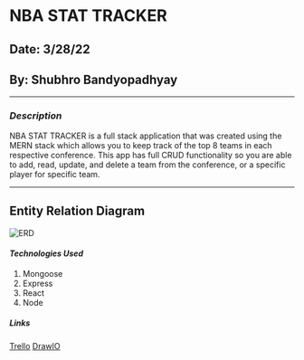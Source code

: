 # NBA STAT TRACKER
## Date: 3/28/22
## By: Shubhro Bandyopadhyay
- - -
### ***Description***
NBA STAT TRACKER  is a full stack application that was created using the MERN stack which allows you to keep track of the top 8 teams in each respective conference. This app has full CRUD functionality so you are able to add, read, update, and delete a team from the conference, or a specific player for specific team. 
* * * 


## Entity Relation Diagram
![ERD](https://i.imgur.com/ifAJsOv.png)

#### ***Technologies Used***
1. Mongoose
2. Express
3. React 
4. Node
 

##### ***Links***
[Trello](https://trello.com/b/c8u0zCcR/project-2)
[DrawIO](https://app.diagrams.net/#G1eNLIUzrdZMpeqvwUDoYwVJ4mBKZWotQ3)